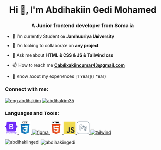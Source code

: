  <h1 align="center">Hi 👋, I'm Abdihakiin Gedi Mohamed</h1>
<h3 align="center">A Junior frontend developer from Somalia</h3>

- 🔭 I’m currently Student on **Jamhuuriya University**

- 👯 I’m looking to collaborate on **any project**

- 💬 Ask me about **HTML & CSS & JS & Tailwind css**

- 📫 How to reach me **Cabdixakiincumar43@gmail.com**

- 📄 Know about my experiences [1 Year](1 Year)

<h3 align="left">Connect with me:</h3>
<p align="left">
<a href="https://fb.com/eng abdihakiim" target="blank"><img align="center" src="https://raw.githubusercontent.com/rahuldkjain/github-profile-readme-generator/master/src/images/icons/Social/facebook.svg" alt="eng abdihakiim" height="30" width="40" /></a>
<a href="https://instagram.com/abdihakiim35" target="blank"><img align="center" src="https://raw.githubusercontent.com/rahuldkjain/github-profile-readme-generator/master/src/images/icons/Social/instagram.svg" alt="abdihakiim35" height="30" width="40" /></a>
</p>

<h3 align="left">Languages and Tools:</h3>
<p align="left"> <a href="https://getbootstrap.com" target="_blank" rel="noreferrer"> <img src="https://raw.githubusercontent.com/devicons/devicon/master/icons/bootstrap/bootstrap-plain-wordmark.svg" alt="bootstrap" width="40" height="40"/> </a> <a href="https://www.w3schools.com/css/" target="_blank" rel="noreferrer"> <img src="https://raw.githubusercontent.com/devicons/devicon/master/icons/css3/css3-original-wordmark.svg" alt="css3" width="40" height="40"/> </a> <a href="https://www.figma.com/" target="_blank" rel="noreferrer"> <img src="https://www.vectorlogo.zone/logos/figma/figma-icon.svg" alt="figma" width="40" height="40"/> </a> <a href="https://www.w3.org/html/" target="_blank" rel="noreferrer"> <img src="https://raw.githubusercontent.com/devicons/devicon/master/icons/html5/html5-original-wordmark.svg" alt="html5" width="40" height="40"/> </a> <a href="https://developer.mozilla.org/en-US/docs/Web/JavaScript" target="_blank" rel="noreferrer"> <img src="https://raw.githubusercontent.com/devicons/devicon/master/icons/javascript/javascript-original.svg" alt="javascript" width="40" height="40"/> </a> <a href="https://www.photoshop.com/en" target="_blank" rel="noreferrer"> <img src="https://raw.githubusercontent.com/devicons/devicon/master/icons/photoshop/photoshop-line.svg" alt="photoshop" width="40" height="40"/> </a> <a href="https://tailwindcss.com/" target="_blank" rel="noreferrer"> <img src="https://www.vectorlogo.zone/logos/tailwindcss/tailwindcss-icon.svg" alt="tailwind" width="40" height="40"/> </a> </p>

<p><img align="left" src="https://github-readme-stats.vercel.app/api/top-langs?username=abdihakiingedi&show_icons=true&locale=en&layout=compact" alt="abdihakiingedi" /></p>

<p>&nbsp;<img align="center" src="https://github-readme-stats.vercel.app/api?username=abdihakiingedi&show_icons=true&locale=en" alt="abdihakiingedi" /></p>
